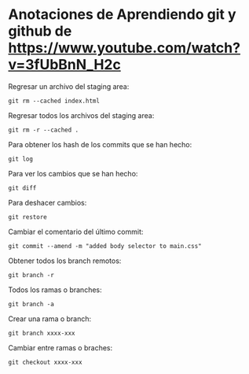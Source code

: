 # Anotaciones de Aprendiendo git y github de https://www.youtube.com/watch?v=3fUbBnN_H2c

Regresar un archivo del staging area: 

`git rm --cached index.html`

Regresar todos los archivos del staging area: 

`git rm -r --cached .`

Para obtener los hash de los commits que se han hecho: 

`git log`

Para ver los cambios que se han hecho: 

`git diff`

Para deshacer cambios: 

`git restore`

Cambiar el comentario del último commit: 

`git commit --amend -m "added body selector to main.css"`

Obtener todos los branch remotos:

`git branch -r`

Todos los ramas o branches: 

`git branch -a`

Crear una rama o branch: 

`git branch xxxx-xxx`


Cambiar entre ramas o braches: 

`git checkout xxxx-xxx`
